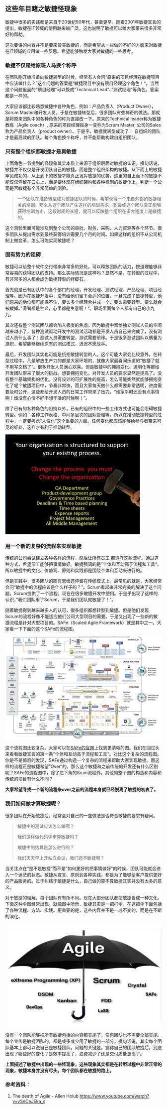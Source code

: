 ## 这些年目睹之敏捷怪现象

敏捷中很多的实践都是来自于20世纪90年代，甚至更早。随着2001年敏捷宣言的提出，敏捷在IT领域的使用越来越广泛。这也说明了敏捷可以给大家带来很多非常好的帮助。

这次要讲的内容并不是要来赞美敏捷的，而是希望从一些做的不好的方面来对敏捷在IT领域的应用做一些反思。希望能够触发大家对敏捷的一些思考。

### **敏捷不仅是给原班人马换个称呼**

在团队刚开始准备向敏捷转型的时候，经常有人会问“原来的项目经理在敏捷项目中应该做什么？”这个问题的答案是“敏捷项目中没有项目经理这个角色！“。当然这个问题里面的“项目经理”可以换成”Technical Lead“、”测试经理“等角色，答案都是一样的。

大家应该都比较熟悉敏捷中各种角色，例如：产品负责人（Product Owner），Scrum Master和开发人员。于是在敏捷转型后，很多团队有些神奇的做法。那就是将原来团队中的各种角色的称为直接改一下。原来的Technical
leader称为敏捷教练（Agile coach）, 原来的项目经理摇身一变称为Scrum Master, 公司的Sales称为产品负责人（product owner）。于是乎，敏捷就转型成功了！
自组织的团队才是最高效的团队。每个角色换个称呼，并不能帮助构建自组织团队。

### **只有整个组织都敏捷才是真敏捷**

上面角色一节提到的怪现象其实本质上来源于组织层面对敏捷的认识。换句话说，敏捷并不仅仅是开发团队自己的敏捷。而是整个组织架构的敏捷。从下而上的敏捷罕见成功的，从上到下的敏捷才能真正发挥敏捷的优势。这里的自上而下的敏捷不能仅仅停留在口头上，而是要体现在组织架构和各种机制的敏捷化上。判断一个公司是否敏捷有个非常简单的测验。

> 一个团队在准备转型成为敏捷团队的时候，希望获得一个来自外部的敏捷相关的培训。那么从这个团队产生这样的培训需求，到最终这个团队真正能够获得培训为止，这段时间的长短，就可以反映整个组织在多大程度上是敏捷的。

这个测验里面可能涉及到整个公司的审批、财务、采购、人力资源等各个环节。很多团队从提出需求到最终获得培训需要几个月的时间。如果这样的组织不从公司机制上做变革，怎么可能实现敏捷呢？

### **固有势力的阻碍**

敏捷可以给整个软件交付带来非常多的好处，可以释放团队的活力，按道理能够非常容易的获得团队的支持。那么实际情况是这样吗？显然不是，在转型的过程中，有非常多的人都会成为敏捷转型的绊脚石。

首先就是已有团队中的各个部门的经理，开发经理、测试经理、产品经理、项目经理等。因为在敏捷开发中，没有给他们留下合适的位置，一旦完成了敏捷转型，他们原来的地位都可能保不住，要么多个经理合并成一个、要么需要转型、要么就会被裁掉。”满嘴都是主义，心里都是生意啊！“。职场里面每个人都有自己的小九九。

其次还有整个测试团队都会陷入极度的焦虑。因为敏捷中留给独立测试人员的空间越来越小了，各种测试驱动开发中的测试活动都是开发人员自己来完成了，没有测试人员什么事了！测试人员需要转型，测试需要前移。于是很多测试团队以质量为旗帜，希望能够继续原有的测试模式，迟迟不愿放手。

最后，开发团队其实也可能是抗拒敏捷转型的人。这个可能大家会比较意外。在转型过程中，凡是解放生产力的都是大家环境的，就像大家最喜闻乐道的”敏捷了就不用写文档了“。很多开发人员满心欢喜。但是敏捷中的拥抱变化、透明化等都给开发团队带来了很大的挑战。想要拥抱变化，对开发人员的要求显然是提高了。没有整个基础架构的优化，没有设计的可扩展性的提高，怎么可能突然就能够拥抱变化了呢？敏捷项目中，节奏非常快，而且大家每天做什么都需要非常透明，进度需要及时公开，这些都给开发人员的日常工作带来了压力。“谁家平时还没有点事情啊！谁没有心情不好不想干活的时候啊！”。

除了已有的各种角色的阻挠以外，已有的组织中的一些工作方式也可能会阻碍敏捷转型。例如：各种工作表格、中间多层次的团队管理等。所以在推动敏捷转型的过程中，一定要考虑“人性化”这个重要的方面。任何变化都应该能够给参与者带来可见的好处，这样才有利于推动转型。

![计算机生成了可选文字: Yourorganizationisstructuredtosupport yourexistingprocess. Changetheprocessyoumust Changetheorganization QADepartment Product-developmentgroup Governancepractices Deadlines&Timebasedplanning Timesheets Expensereports ProjectManagement AllMiddleManagement](./images/agilemu01.png)

### **用一个新的复杂的流程来实现敏捷**

传统的公司尝试建立各种各样的流程，然后让所有员工 都遵守这些流程。通过这种方式，希望员工能够把事情做好。敏捷强调的是”个体和互动高于流程和工具“。所以敏捷中的文化、价值观、原则和实践都是围绕个体和互动来进行的。

但是实践中，很多团队的固有思维还停留在传统模式上。最常见的就是，大家经常会问“敏捷中的流程应该是什么样子的？”。Scrum看起来非常完美的解决了这个问题。Scrum提供了一个流程，现在在很多敏捷开发中使用。于是乎出现了这样的认识，”我们团队用了Scrum，于是我们团队就敏捷了！“。

随着敏捷得到越来越多人的认可，很多组织都想转型到敏捷。但是他们发现Scrum的流程好像不能适应他们公司大型项目的需要。于是又出现了一些新的敏捷流程是针对大型项目的。SAFe（Scaled Agile Framework）就是其中之一。大家看一下下面的这个SAFe的流程图。

![1563951736637](.\images\agilemu02.png)

这个流程图比较复杂。大家可以在[SAFe的官网](https://www.scaledagileframework.com/#)上找到更清晰的图。我们在回过头来看看敏捷宣言的第一条”个体和互动高于流程和工具“。对比这个复杂的流程图。你是不是惊奇的发现，SAFe通过构造一个复杂的流程来帮助大家实现敏捷。而这样的流程正是敏捷希望”Over“的。那么这个敏捷和之前传统的开发还有什么区别呢？SAFe的流程图中，除了左下角的Srum流程外，其他的整个图的构造和内容和传统的项目有什么不同？

**大家希望寻找一个新的流程来over之前的流程本身就已经脱离了敏捷的初衷了。**

### **我们如何做才算敏捷呢？**

很多团队在开始敏捷后，经常会对自己的一些做法是否符合敏捷的要求有疑问。

> 敏捷中的测试应该怎么做啊？
>
> 我们这样做代码评审算敏捷吗？
>
> 敏捷中的估算是怎么进行的？
>
> 我们天天早上开站立会议，我们还不敏捷啊？

当关注点在”是不是敏捷“而不是”如何更好的把事情做好”的时候，团队可能就会进入一个迷茫的状态。敏捷从宣言、原则到各种实践，都是为了能够给客户提供更好的产品服务的。过于纠结于敏捷是什么，自己做的算不算敏捷其实并没有太多的意义。

对于敏捷的理解，每个团队有有所不同。现在大部分团队都把敏捷当成一种文化。下面这种伞图经常出现。就像图中所示，敏捷其实是一把打伞，在这把伞下面包括了各种流程、方法、实践。更重要的是，这些内容并不是一成不变的，而是在不断的演化。

![1563954638696](.\images\agilemu03.png)

没有一个团队能够把所有敏捷包括的内容都实施了，任何团队也不需要全部实施。每个宣传是敏捷团队的，都是或多或少用了敏捷的一部分。换句话说，其实每个团队基本上都可以说自己是敏捷团队。问题的关键是，宣称自己的团队敏捷后，到底出现了哪些好的变化？是效率提高了，浪费减少了还是交付质量更高了。

**上面描述了敏捷中出现的一些怪现象，这些现象其实都是在转型过程中非常正常的现象，敏捷本身并没有尽头。每个团队都在敏捷的路上。**




### 参考资料：

1. The death of Agile - Allen Holub https://www.youtube.com/watch?v=vSnCeJEka_s






